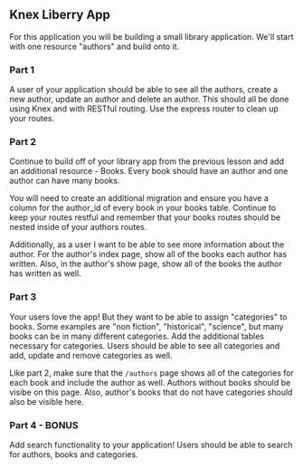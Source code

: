 ## Knex Liberry App

For this application you will be building a small library application. We'll start with one resource "authors" and build onto it.

### Part 1 

A user of your application should be able to see all the authors, create a new author, update an author and delete an author. This should all be done using Knex and with RESTful routing. Use the express router to clean up your routes.

### Part 2

Continue to build off of your library app from the previous lesson and add an additional resource - Books. Every book should have an author and one author can have many books. 

You will need to create an additional migration and ensure you have a column for the author_id of every book in your books table. Continue to keep your routes restful and remember that your books routes should be nested inside of your authors routes.

Additionally, as a user I want to be able to see more information about the author.  For the author's index page, show all of the books each author has written. Also, in the author's show page, show all of the books the author has written as well.

### Part 3

Your users love the app! But they want to be able to assign "categories" to books. Some examples are "non fiction", "historical", "science", but many books can be in many different categories. Add the additional tables necessary for categories. Users should be able to see all categories and add, update and remove categories as well.

Like part 2, make sure that the `/authors` page shows all of the categories for each book and include the author as well.  Authors without books should be visibe on this page.  Also, author's books that do not have categories should also be visible here.

### Part 4 - BONUS

Add search functionality to your application! Users should be able to search for authors, books and categories.
